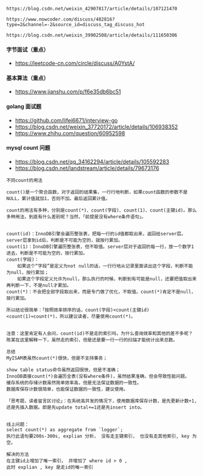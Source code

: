 ```text
https://blog.csdn.net/weixin_42907817/article/details/107121470

https://www.nowcoder.com/discuss/482816?type=2&channel=-2&source_id=discuss_tag_discuss_hot

https://blog.csdn.net/weixin_39902508/article/details/111650306
```

####  字节面试（重点）
- https://leetcode-cn.com/circle/discuss/A0YstA/

#### 基本算法（重点）
- https://www.jianshu.com/p/f6e35db6bc51

#### golang 面试题
- https://github.com/lifei6671/interview-go
- https://blog.csdn.net/weixin_37720172/article/details/106938352
- https://www.zhihu.com/question/60952598

#### mysql count 问题
- https://blog.csdn.net/qq_34162294/article/details/105592283
- https://blog.csdn.net/landstream/article/details/79673176
```text
不同count的用法

count()是一个聚合函数，对于返回的结果集，一行行地判断，如果count函数的参数不是NULL，累计值就加1，否则不加。最后返回累计值。

count的用法有多种，分别是count(*)、count(字段)、count(1)、count(主键id)。那么多种用法，到底有什么差别呢？当然，「前提是没有where条件语句」。


count(id)：InnoDB引擎会遍历整张表，把每一行的id值都取出来，返回给server层。server层拿到id后，判断是不可能为空的，就按行累加。
count(1)：InnoDB引擎遍历整张表，但不取值。server层对于返回的每一行，放一个数字1进去，判断是不可能为空的，按行累加。
count(字段)：
    如果这个“字段”是定义为not null的话，一行行地从记录里面读出这个字段，判断不能为null，按行累加；
    如果这个字段定义允许为null，那么执行的时候，判断到有可能是null，还要把值取出来再判断一下，不是null才累加。
count(*)：不会把全部字段取出来，而是专门做了优化，不取值。count(*)肯定不是null，按行累加。

所以结论很简单：「按照效率排序的话，count(字段)<count(主键id)<count(1)≈count(*)，所以建议读者，尽量使用count(*)。


注意：这里肯定有人会问，count(id)不是走的索引吗，为什么查询效率和其他的差不多呢？
陈某在这里解释一下，虽然走的索引，但是还是要一行一行的扫描才能统计出来总数。

总结
MyISAM表虽然count(*)很快，但是不支持事务；

show table status命令虽然返回很快，但是不准确；
InnoDB直接count(*)会遍历全表(没有where条件)，虽然结果准确，但会导致性能问题。
缓存系统的存储计数虽然简单效率高，但是无法保证数据的一致性。
数据库保存计数很简单，也能保证数据的一致性，建议使用。

「思考题，读者留言区讨论」：在系统高并发的情况下，使用数据库保存计数，是先更新计数+1,还是先插入数据。即是先update total+=1还是先insert into。


线上问题： 
select count(*) as aggregate from `logger`; 
执行此语句要200s-300s, explian 分析， 没有走主键索引， 也没有走其他索引, key 为 空。 

解决的方法
在主键id上增加了唯一索引， 并增加了 where id > 0 , 
此时 explian , key 是走id的唯一索引

```